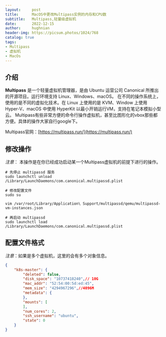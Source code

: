 ```yaml
---
layout:     post
title:      MacOS中更改Multipass实例的内存和CPU数
subtitle:   Multipass,轻量级虚拟机
date:       2022-12-15
author:     hughnian
header-img: https://picsum.photos/1024/768
catalog: true
tags:
- Multipass
- 虚拟机
- MacOs
---
```


## 介绍
**Multipass** 是一个轻量虚拟机管理器，是由 Ubuntu 运营公司 Canonical 所推出的开源项目。运行环境支持 Linux、Windows、macOS。
在不同的操作系统上，使用的是不同的虚拟化技术。在 Linux 上使用的是 KVM、Window 上使用 Hyper-V、macOS 中使用 HyperKit 以最小开销运行VM，支持在笔记本模拟小型云。 
Multipass有些非常方便的命令行操作虚拟机，甚至比图形化的vbox那些都方便。具体的操作大家自行google下。   

Multipass官网：[https://multipass.run/](https://multipass.run/)

## 修改操作
_注意_： 本操作是在你已经成功启动某一个Multipass虚拟机的前提下进行的操作。  

```shell
# 先停止 multipassd 服务
sudo launchctl unload /Library/LaunchDaemons/com.canonical.multipassd.plist

# 修改配置文件
sudo su

vim /var/root/Library/Application\ Support/multipassd/qemu/multipassd-vm-instances.json

# 再启动 multipassd
sudo launchctl load /Library/LaunchDaemons/com.canonical.multipassd.plist

```

## 配置文件格式
_注意_：如果是多个虚拟机，这里的会有多个对象信息。

```json
{
    "k8s-master": {
        "deleted": false,
        "disk_space": "10737418240",// 10G
        "mac_addr": "52:54:00:5d:ed:45",
        "mem_size": "4294967296",//4096M
        "metadata": {
        },
        "mounts": [
        ],
        "num_cores": 2,
        "ssh_username": "ubuntu",
        "state": 0
    }
}

```